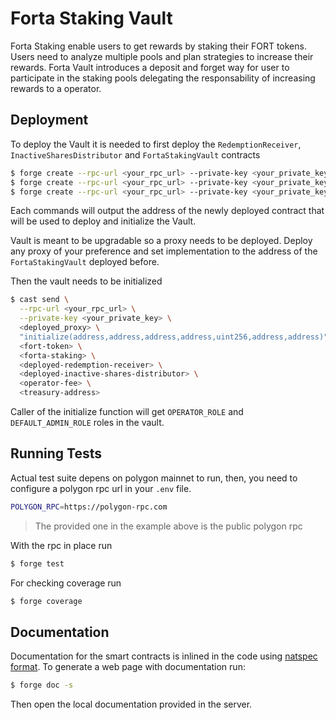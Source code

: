# Forta Staking Vault

Forta Staking enable users to get rewards by staking their FORT tokens. Users need to analyze multiple pools and plan strategies to increase their rewards. Forta Vault introduces a deposit and forget way for user to participate in the staking pools delegating the responsability of increasing rewards to a operator.

## Deployment

To deploy the Vault it is needed to first deploy the `RedemptionReceiver`, `InactiveSharesDistributor` and `FortaStakingVault` contracts

```bash
$ forge create --rpc-url <your_rpc_url> --private-key <your_private_key> src/RedemptionReceiver.sol:RedemptionReceiver
$ forge create --rpc-url <your_rpc_url> --private-key <your_private_key> src/InactiveSharesDistributor.sol:InactiveSharesDistributor
$ forge create --rpc-url <your_rpc_url> --private-key <your_private_key> src/FortaStakingVault.sol:FortaStakingVault
```

Each commands will output the address of the newly deployed contract that will be used to deploy and initialize the Vault.

Vault is meant to be upgradable so a proxy needs to be deployed. Deploy any proxy of your preference and set implementation to the address of the `FortaStakingVault` deployed before.

Then the vault needs to be initialized

```bash
$ cast send \
  --rpc-url <your_rpc_url> \
  --private-key <your_private_key> \
  <deployed_proxy> \
  "initialize(address,address,address,address,uint256,address,address)" \
  <fort-token> \
  <forta-staking> \
  <deployed-redemption-receiver> \
  <deployed-inactive-shares-distributor> \
  <operator-fee> \
  <treasury-address>
```

Caller of the initialize function will get `OPERATOR_ROLE` and `DEFAULT_ADMIN_ROLE` roles in the vault.

## Running Tests

Actual test suite depens on polygon mainnet to run, then, you need to configure a polygon rpc url in your `.env` file.

```bash
POLYGON_RPC=https://polygon-rpc.com
```

> The provided one in the example above is the public polygon rpc

With the rpc in place run

```bash
$ forge test
```

For checking coverage run

```bash
$ forge coverage
```

## Documentation

Documentation for the smart contracts is inlined in the code using [natspec format](https://docs.soliditylang.org/en/latest/natspec-format.html). To generate a web page with documentation run:

```bash
$ forge doc -s
```

Then open the local documentation provided in the server.

